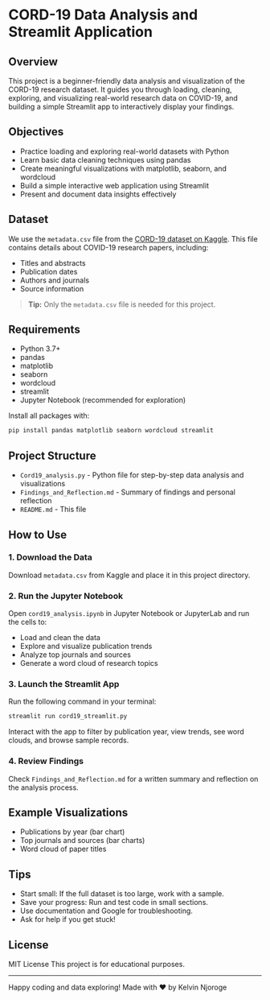 # CORD-19 Data Analysis and Streamlit Application

## Overview

This project is a beginner-friendly data analysis and visualization of the CORD-19 research dataset. It guides you through loading, cleaning, exploring, and visualizing real-world research data on COVID-19, and building a simple Streamlit app to interactively display your findings.

## Objectives

- Practice loading and exploring real-world datasets with Python
- Learn basic data cleaning techniques using pandas
- Create meaningful visualizations with matplotlib, seaborn, and wordcloud
- Build a simple interactive web application using Streamlit
- Present and document data insights effectively

## Dataset

We use the `metadata.csv` file from the [CORD-19 dataset on Kaggle](https://www.kaggle.com/allen-institute-for-ai/CORD-19-research-challenge). This file contains details about COVID-19 research papers, including:
- Titles and abstracts
- Publication dates
- Authors and journals
- Source information

> **Tip:** Only the `metadata.csv` file is needed for this project.

## Requirements

- Python 3.7+
- pandas
- matplotlib
- seaborn
- wordcloud
- streamlit
- Jupyter Notebook (recommended for exploration)

Install all packages with:
```bash
pip install pandas matplotlib seaborn wordcloud streamlit
```

## Project Structure

- `Cord19_analysis.py` - Python file for step-by-step data analysis and visualizations
- `Findings_and_Reflection.md` - Summary of findings and personal reflection
- `README.md` - This file

## How to Use

### 1. Download the Data
Download `metadata.csv` from Kaggle and place it in this project directory.

### 2. Run the Jupyter Notebook
Open `cord19_analysis.ipynb` in Jupyter Notebook or JupyterLab and run the cells to:
- Load and clean the data
- Explore and visualize publication trends
- Analyze top journals and sources
- Generate a word cloud of research topics

### 3. Launch the Streamlit App
Run the following command in your terminal:
```bash
streamlit run cord19_streamlit.py
```
Interact with the app to filter by publication year, view trends, see word clouds, and browse sample records.

### 4. Review Findings
Check `Findings_and_Reflection.md` for a written summary and reflection on the analysis process.

## Example Visualizations

- Publications by year (bar chart)
- Top journals and sources (bar charts)
- Word cloud of paper titles

## Tips

- Start small: If the full dataset is too large, work with a sample.
- Save your progress: Run and test code in small sections.
- Use documentation and Google for troubleshooting.
- Ask for help if you get stuck!

## License
MIT License
This project is for educational purposes.

---

Happy coding and data exploring!
Made with ❤ by Kelvin Njoroge
